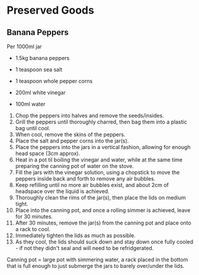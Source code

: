 # Preserved Goods

## Banana Peppers

Per 1000ml jar

* 1.5kg banana peppers
* 1 teaspoon sea salt
* 1 teaspoon whole pepper corns

* 200ml white vinegar
* 100ml water

1. Chop the peppers into halves and remove the seeds/insides.
1. Grill the peppers until thoroughly charred, then bag them into a plastic bag until cool.
1. When cool, remove the skins of the peppers.
1. Place the salt and pepper corns into the jar(s).
1. Place the peppers into the jars in a vertical fashion, allowing for enough head space (3cm approx).
1. Heat in a pot til boiling the vinegar and water, while at the same time preparing the canning pot of water on the stove.
1. Fill the jars with the vinegar solution, using a chopstick to move the peppers inside back and forth to remove any air bubbles.
1. Keep refilling until no more air bubbles exist, and about 2cm of headspace over the liquid is achieved.
1. Thoroughly clean the rims of the jar(s), then place the lids on medium tight.
1. Place into the canning pot, and once a rolling simmer is achieved, leave for 30 minutes.
1. After 30 minutes, remove the jar(s) from the canning pot and place onto a rack to cool.
1. Immediately tighten the lids as much as possible.
1. As they cool, the lids should suck down and stay down once fully cooled - if not they didn't seal and will need to be refridgerated.


Canning pot = large pot with simmering water, a rack placed in the bottom that is full enough to just submerge the jars to barely over/under the lids.
